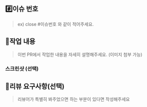 ## #️⃣이슈 번호
> ex) close #이슈번호 와 같이 적어주세요.


## 📝작업 내용
> 이번 PR에서 작업한 내용을 자세히 설명해주세요. (이미지 첨부 가능)

### 스크린샷 (선택)


## 💬리뷰 요구사항(선택)
> 리뷰어가 특별히 봐주었으면 하는 부분이 있다면 작성해주세요
